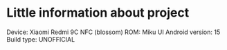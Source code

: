 # Little information about project 
Device: Xiaomi Redmi 9C NFC (blossom)
ROM: Miku UI
Android version: 15
Build type: UNOFFICIAL
